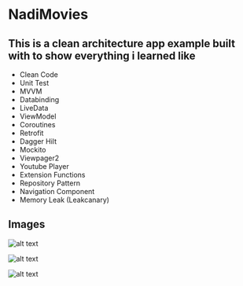 # NadiMovies
 
## This is a clean architecture app example built with to show everything i learned like
* Clean Code
* Unit Test
* MVVM 
* Databinding
* LiveData
* ViewModel
* Coroutines 
* Retrofit
* Dagger Hilt
* Mockito
* Viewpager2
* Youtube Player
* Extension Functions
* Repository Pattern
* Navigation Component
* Memory Leak (Leakcanary)

## Images
![alt text](https://github.com/NadiMohammed/NadiMovies/blob/main/1.jpg)

![alt text](https://github.com/NadiMohammed/NadiMovies/blob/main/2.jpg)

![alt text](https://github.com/NadiMohammed/NadiMovies/blob/main/3.jpg)
